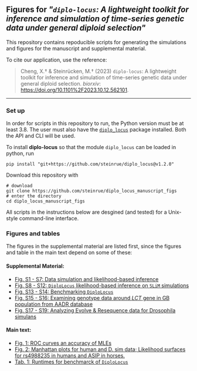 
## Figures for _"`diplo-locus`: A lightweight toolkit for inference and simulation of time-series genetic data under general diploid selection"_

This repository contains repoducible scripts for generating the simulations and figures for the manuscript and supplemental material.

To cite our application, use the reference:

>   Cheng, X.† & Steinrücken, M.† (2023) `diplo-locus`: A lightweight toolkit for inference and simulation of time-series genetic data under general diploid selection. _biorxiv_: https://doi.org/10.1101%2F2023.10.12.562101.

------------------
### Set up

In order for scripts in this repository to run, the Python version must be at least 3.8. The user must also have the [`diplo_locus`](https://github.com/steinrue/diplo_locus/) package installed. Both the API and CLI will be used.

To install __diplo-locus__ so that the module `diplo_locus` can be loaded in python, run
```shell
pip install "git+https://github.com/steinrue/diplo_locus@v1.2.0"
```
Download this repository with
```shell
# download
git clone https://github.com/steinrue/diplo_locus_manuscript_figs
# enter the directory
cd diplo_locus_manuscript_figs
```

All scripts in the instructions below are desgined (and tested) for a Unix-style command-line interface.

<a id="toc"> </a>

### Figures and tables

The figures in the supplemental material are listed first, since the figures and table in the main text depend on some of these:

#### Supplemental Material:
* [Fig. S1 - S7: Data simulation and likelihood-based inference](supp_figS1-S7_DLsims)
* [Fig. S8 - S12: `DiploLocus` likelihood-based inference on `SLiM` simulations](supp_figS8-S12_SLiM)
* [Fig. S13 - S14: Benchmarking `DiploLocus`](supp_figS13-S14_comparison)
* [Fig. S15 - S16: Examining genotype data around *LCT* gene in GB population from AADR database](supp_figS15-S16_LCT)
* [Fig. S17 - S19: Analyzing Evolve & Resequence data for Drosophila simulans](supp_figS17-S19_dsim)

#### Main text:
* [Fig. 1: ROC curves an accuracy of MLEs](main_fig1)
* [Fig. 2: Manhattan plots for human and D. sim data; Likelihood surfaces for rs4988235 in humans and ASIP in horses.](main_fig2)
* [Tab. 1: Runtimes for benchmarck of `DiploLocus`](main_tab1)

